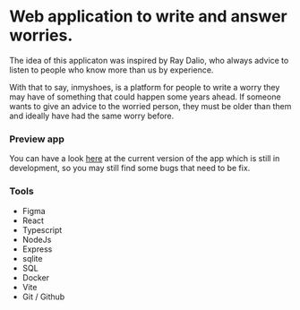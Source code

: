 # Web application to write and answer worries.

The idea of this applicaton was inspired by Ray Dalio, who always advice to listen to people who know more than us by experience.

With that to say, inmyshoes, is a platform for people to write a worry they may have of something that could happen some years ahead. If someone wants to give an advice to the worried person, they must be older than them and ideally have had the same worry before.

### Preview app
You can have a look [here](https://inmyshoes.space/) at the current version of the app which is still in development, so you may still find some bugs that need to be fix.

### Tools
- Figma
- React
- Typescript
- NodeJs
- Express
- sqlite
- SQL
- Docker
- Vite
- Git / Github
